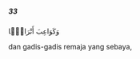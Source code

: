 ##### 33

<span class="ayah">وَكَوَاعِبَ أَتْرَابًۭا</span>

<span class="ayah_translation">dan gadis-gadis remaja yang sebaya,</span>
